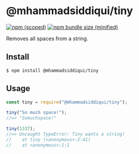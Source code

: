 # @mhammadsiddiqui/tiny

[![npm (scoped)](https://img.shields.io/npm/v/@mhammadsiddiqui/tiny.svg)](https://www.npmjs.com/package/@mhammadsiddiqui/tiny)
[![npm bundle size (minified)](https://img.shields.io/bundlephobia/min/@bamblehorse/tiny.svg)](https://www.npmjs.com/package/@bamblehorse/tiny)

Removes all spaces from a string.

## Install

```
$ npm install @mhammadsiddiqui/tiny
```

## Usage

```js
const tiny = require("@mhammadsiddiqui/tiny");

tiny("So much space!");
//=> "Somuchspace!"

tiny(1337);
//=> Uncaught TypeError: Tiny wants a string!
//    at tiny (<anonymous>:2:41)
//    at <anonymous>:1:1
```
